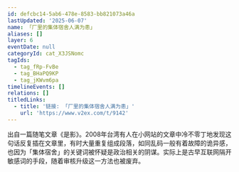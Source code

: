 ```yaml
---
id: defcbc14-5ab6-478e-8583-bb821073a46a
lastUpdated: '2025-06-07'
name: 「厂里的集体宿舍人满为患」
aliases: []
layer: 6
eventDate: null
categoryId: cat_X3JSNomc
tagIds:
  - tag_fRp-FvBe
  - tag_BHaPQ9KP
  - tag_jKWvm6pa
timelineEvents: []
relations: []
titledLinks:
  - title: '链接: 「厂里的集体宿舍人满为患」'
    url: 'https://www.v2ex.com/t/9142'
---
```

出自一篇随笔文章《是影》。2008年台湾有人在小网站的文章中冷不零丁地发现这句话反复插在文章里，有时大量重复组成段落，如同乱码一般有着故障的诡异感，也因为「集体宿舍」的关键词被怀疑是政治相关的阴谋。实际上是古早互联网隔开敏感词的手段，随着审核升级这一方法也被废弃。
